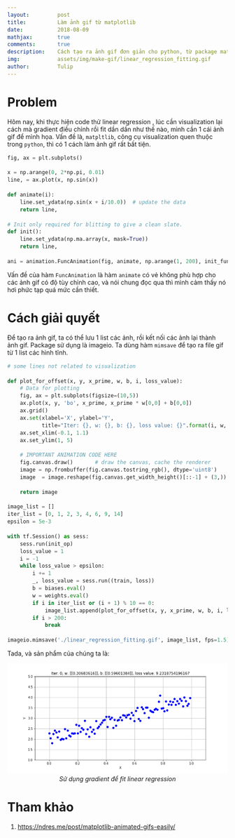 ```yaml
---
layout:         post
title:          Làm ảnh gif từ matplotlib
date:           2018-08-09
mathjax:        true
comments:       true
description:    Cách tạo ra ảnh gif đơn giản cho python, từ package matplotlib.
img:            assets/img/make-gif/linear_regression_fitting.gif
author:         Tulip
---
```


# Problem

Hôm nay, khi thực hiện code thử linear regression , lúc cần visualization lại cách mà gradient điều chỉnh rồi fit dần dần như thế nào, mình cần 1 cái ảnh gif để mình họa. Vấn đề là, `matpltlib`, công cụ visualization quen thuộc trong `python`, thì có 1 cách làm ảnh gif rất bất tiện.

```python
fig, ax = plt.subplots()

x = np.arange(0, 2*np.pi, 0.01)
line, = ax.plot(x, np.sin(x))

def animate(i):
    line.set_ydata(np.sin(x + i/10.0))  # update the data
    return line,

# Init only required for blitting to give a clean slate.
def init():
    line.set_ydata(np.ma.array(x, mask=True))
    return line,

ani = animation.FuncAnimation(fig, animate, np.arange(1, 200), init_func=init, interval=25, blit=True)
```

Vấn đề của hàm `FuncAnimation` là hàm `animate` có vẻ không phù hợp cho các ảnh gif có độ tùy chỉnh cao, và nói chung đọc qua thì mình cảm thấy nó hơi phức tạp quá mức cần thiết.

# Cách giải quyết

Để tạo ra ảnh gif, ta có thể lưu 1 list các ảnh, rồi kết nối các ảnh lại thành ảnh gif. Package sử dụng là imageio. Ta dùng hàm `mimsave` để tạo ra file gif từ 1 list các hình tĩnh.

```python
# some lines not related to visualization

def plot_for_offset(x, y, x_prime, w, b, i, loss_value):
    # Data for plotting
    fig, ax = plt.subplots(figsize=(10,5))
    ax.plot(x, y, 'bo', x_prime, x_prime * w[0,0] + b[0,0])
    ax.grid()
    ax.set(xlabel='X', ylabel='Y',
           title="Iter: {}, w: {}, b: {}, loss value: {}".format(i, w, b, loss_value))
    ax.set_xlim(-0.1, 1.1)
    ax.set_ylim(1, 5)

    # IMPORTANT ANIMATION CODE HERE
    fig.canvas.draw()       # draw the canvas, cache the renderer
    image = np.frombuffer(fig.canvas.tostring_rgb(), dtype='uint8')
    image  = image.reshape(fig.canvas.get_width_height()[::-1] + (3,))

    return image

image_list = []
iter_list = [0, 1, 2, 3, 4, 6, 9, 14]
epsilon = 5e-3

with tf.Session() as sess:
    sess.run(init_op)
    loss_value = 1
    i = -1
    while loss_value > epsilon:
        i += 1
        _, loss_value = sess.run((train, loss))
        b = biases.eval()
        w = weights.eval()
        if i in iter_list or (i + 1) % 10 == 0:
            image_list.append(plot_for_offset(x, y, x_prime, w, b, i, loss_value))
        if i > 200:
            break

imageio.mimsave('./linear_regression_fitting.gif', image_list, fps=1.5)
```

Tada, và sản phẩm của chúng ta là: 

<p align="center">
  <img src="../assets/img/make-gif/linear_regression_fitting.gif"><br>
  <i>Sử dụng gradient để fit linear regression</i>
</p>

# Tham khảo

1. https://ndres.me/post/matplotlib-animated-gifs-easily/



